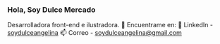 ### Hola, Soy Dulce Mercado
Desarrolladora front-end e ilustradora. 👋
Encuentrame en:
💬 LinkedIn - [soydulceangelina](https://www.linkedin.com/in/soydulceangelina/) 
📫 Correo - <soydulceangelina@gmail.com>


<!--
**soydulceangelina/soydulceangelina** is a ✨ _special_ ✨ repository because its `README.md` (this file) appears on your GitHub profile.

Here are some ideas to get you started:

- 🔭 I’m currently working on ...
- 🌱 I’m currently learning ...
- 👯 I’m looking to collaborate on ...
- 🤔 I’m looking for help with ...
- 💬 Ask me about ...
- 📫 How to reach me: ...
- 😄 Pronouns: ...
- ⚡ Fun fact: ...
-->
